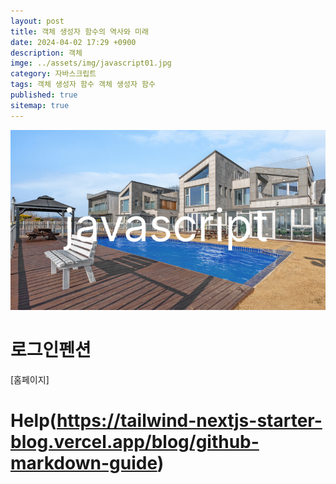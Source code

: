 ```yaml
---
layout: post
title: 객체 생성자 함수의 역사와 미래
date: 2024-04-02 17:29 +0900
description: 객체
imge: ../assets/img/javascript01.jpg
category: 자바스크립트
tags: 객체 생성자 함수 객체 생성자 함수
published: true
sitemap: true
---
```


![이미지](/assets/img/javascript01.jpg)

# 로그인펜션
[홈페이지]











# Help(https://tailwind-nextjs-starter-blog.vercel.app/blog/github-markdown-guide)